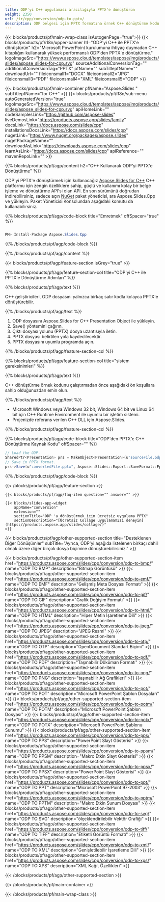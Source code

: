```yaml
---
title: ODP'yi C++ uygulaması aracılığıyla PPTX'e dönüştürün
weight: 2350
url: /tr/cpp/conversion/odp-to-pptx/ 
description: ODP belgesi için PPTX formatına örnek C++ dönüştürme kodu. Herhangi bir C++ Uygulamasında toplu ODP'den PPTX'e dönüştürme için örnek kodu kullanın.
---
```


{{< blocks/products/pf/main-wrap-class isAutogenPage="true">}}
{{< blocks/products/pf/i18n/upper-banner h1="ODP'yi C++ ile PPTX'e dönüştürün" h2="Microsoft PowerPoint kurulumuna ihtiyaç duymadan C++ kitaplığını kullanarak yüksek performanslı ODP'den PPTX'e dönüştürme." logoImageSrc="https://www.aspose.cloud/templates/aspose/img/products/slides/aspose_slides-for-cpp.svg" sourceAdditionalConversionTag="" additionalConversionTag="PPTX" pfName="" subTitlepfName="" downloadUrl="" fileiconsmall1="DOCX" fileiconsmall2="JPG" fileiconsmall3="PDF" fileiconsmall4="XML" fileiconsmall5="ODP" >}}

{{< blocks/products/pf/main-container pfName="Aspose.Slides " subTitlepfName="for C++" >}}
{{< blocks/products/pf/i18n/sub-menu autoGeneratedVersion="true" logoImageSrc="https://www.aspose.cloud/templates/aspose/img/products/slides/aspose_slides-for-cpp.svg" apiHomeLink="" codeSamplesLink="https://github.com/aspose-slides" liveDemosLink="https://products.aspose.app/slides/family" docsLink="https://docs.aspose.com/slides/cpp" installationsDocsLink="https://docs.aspose.com/slides/cpp" nugetLink="https://www.nuget.org/packages/aspose.slides" nugetPackageName="" downloadAsLink="https://downloads.aspose.com/slides/cpp" learnAsLink="https://docs.aspose.com/slides/cpp" apiReference="" mavenRepoLink="" >}}

{{% blocks/products/pf/agp/content h2="C++ Kullanarak ODP'yi PPTX'e Dönüştürme" %}}

 ODP'yi PPTX'e dönüştürmek için kullanacağız
 [Aspose.Slides for C++](https://products.aspose.com/slides/cpp/)
 C++ platformu için zengin özelliklere sahip, güçlü ve kullanımı kolay bir belge işleme ve dönüştürme API'si olan API. En son sürümünü doğrudan indirebilirsiniz, sadece açın
 [NuGet](https://www.nuget.org/packages/aspose.slides)
 paket yöneticisi, ara
 Aspose.Slides.Cpp
 ve yükleyin. Paket Yöneticisi Konsolundan aşağıdaki komutu da kullanabilirsiniz.

{{% blocks/products/pf/agp/code-block title="Emretmek" offSpacer="true" %}}

```cs

PM> Install-Package Aspose.Slides.Cpp

```

{{% /blocks/products/pf/agp/code-block %}}

{{% /blocks/products/pf/agp/content %}}

{{< blocks/products/pf/agp/feature-section isGrey="true" >}}

{{% blocks/products/pf/agp/feature-section-col title="ODP'yi C++ ile PPTX'e Dönüştürme Adımları" %}}

{{% blocks/products/pf/agp/text %}}

 C++ geliştiricileri, ODP dosyasını yalnızca birkaç satır kodla kolayca PPTX'e dönüştürebilir.

{{% /blocks/products/pf/agp/text %}}

1. ODP dosyasını Aspose.Slides for C++ Presentation Object ile yükleyin.
1. Save() yöntemini çağırın.
1. Çıktı dosyası yolunu (PPTX) dosya uzantısıyla iletin.
1. PPTX dosyası belirtilen yola kaydedilecektir.
1. PPTX dosyasını uyumlu programda açın.

{{% /blocks/products/pf/agp/feature-section-col %}}

{{% blocks/products/pf/agp/feature-section-col title="sistem gereksinimleri" %}}

{{% blocks/products/pf/agp/text %}}

 C++ dönüştürme örnek kodunu çalıştırmadan önce aşağıdaki ön koşullara sahip olduğunuzdan emin olun.

{{% /blocks/products/pf/agp/text %}}

- Microsoft Windows veya Windows 32 bit, Windows 64 bit ve Linux 64 bit için C++ Runtime Environment ile uyumlu bir işletim sistemi.
- Projenizde referans verilen C++ DLL için Aspose.Slides.

{{% /blocks/products/pf/agp/feature-section-col %}}

{{% blocks/products/pf/agp/code-block title="ODP'den PPTX'e C++ Dönüştürme Kaynak Kodu" offSpacer="" %}}

```cs
// Load the ODP.
SharedPtr<Presentation> prs = MakeObject<Presentation>(u"sourceFile.odp");
// Save in PPTX format.
prs->Save(u"convertedFile.pptx", Aspose::Slides::Export::SaveFormat::Pptx);

```

{{% /blocks/products/pf/agp/code-block %}}

{{< /blocks/products/pf/agp/feature-section >}}

    {{< blocks/products/pf/agp/faq-item question="" answer="" >}}
 

<!-- aboutfile Starts -->

<!-- aboutfile Ends -->

    {{< blocks/slides-app-widget 
        appName="conversion"
        extension=""
        sectionTitle="ODP 'a dönüştürmek için ücretsiz uygulama PPTX" 
        sectionDescription="[Ücretsiz Collage uygulamamızı deneyin](https://products.aspose.app/slides/collage/)" 
    >}}
    
{{< blocks/products/pf/agp/other-supported-section title="Desteklenen Diğer Dönüşümler" subTitle="Ayrıca, ODP'yi aşağıda listelenen birkaçı dahil olmak üzere diğer birçok dosya biçimine dönüştürebilirsiniz." >}}

{{< blocks/products/pf/agp/other-supported-section-item href="https://products.aspose.com/slides/cpp/conversion/odp-to-bmp/" name="ODP TO BMP" description="Bitmap Görüntüsü" >}}
{{< blocks/products/pf/agp/other-supported-section-item href="https://products.aspose.com/slides/cpp/conversion/odp-to-emf/" name="ODP TO EMF" description="Gelişmiş Meta Dosyası Formatı" >}}
{{< blocks/products/pf/agp/other-supported-section-item href="https://products.aspose.com/slides/cpp/conversion/odp-to-gif/" name="ODP TO GIF" description="Grafik Değişim Formatı" >}}
{{< blocks/products/pf/agp/other-supported-section-item href="https://products.aspose.com/slides/cpp/conversion/odp-to-html/" name="ODP TO HTML" description="Hiper Metin İşaretleme Dili" >}}
{{< blocks/products/pf/agp/other-supported-section-item href="https://products.aspose.com/slides/cpp/conversion/odp-to-jpeg/" name="ODP TO JPEG" description="JPEG Resmi" >}}
{{< blocks/products/pf/agp/other-supported-section-item href="https://products.aspose.com/slides/cpp/conversion/odp-to-otp/" name="ODP TO OTP" description="OpenDocument Standart Biçimi" >}}
{{< blocks/products/pf/agp/other-supported-section-item href="https://products.aspose.com/slides/cpp/conversion/odp-to-pdf/" name="ODP TO PDF" description="Taşınabilir Döküman Formatı" >}}
{{< blocks/products/pf/agp/other-supported-section-item href="https://products.aspose.com/slides/cpp/conversion/odp-to-png/" name="ODP TO PNG" description="taşınabilir Ağ Grafikleri" >}}
{{< blocks/products/pf/agp/other-supported-section-item href="https://products.aspose.com/slides/cpp/conversion/odp-to-pot/" name="ODP TO POT" description="Microsoft PowerPoint Şablon Dosyaları" >}}
{{< blocks/products/pf/agp/other-supported-section-item href="https://products.aspose.com/slides/cpp/conversion/odp-to-potm/" name="ODP TO POTM" description="Microsoft PowerPoint Şablon Dosyası" >}}
{{< blocks/products/pf/agp/other-supported-section-item href="https://products.aspose.com/slides/cpp/conversion/odp-to-potx/" name="ODP TO POTX" description="Microsoft PowerPoint Şablonu Sunumu" >}}
{{< blocks/products/pf/agp/other-supported-section-item href="https://products.aspose.com/slides/cpp/conversion/odp-to-pps/" name="ODP TO PPS" description="PowerPoint Slayt Gösterisi" >}}
{{< blocks/products/pf/agp/other-supported-section-item href="https://products.aspose.com/slides/cpp/conversion/odp-to-ppsm/" name="ODP TO PPSM" description="Makro Etkin Slayt Gösterisi" >}}
{{< blocks/products/pf/agp/other-supported-section-item href="https://products.aspose.com/slides/cpp/conversion/odp-to-ppsx/" name="ODP TO PPSX" description="PowerPoint Slayt Gösterisi" >}}
{{< blocks/products/pf/agp/other-supported-section-item href="https://products.aspose.com/slides/cpp/conversion/odp-to-ppt/" name="ODP TO PPT" description="Microsoft PowerPoint 97-2003" >}}
{{< blocks/products/pf/agp/other-supported-section-item href="https://products.aspose.com/slides/cpp/conversion/odp-to-pptm/" name="ODP TO PPTM" description="Makro Etkin Sunum Dosyası" >}}
{{< blocks/products/pf/agp/other-supported-section-item href="https://products.aspose.com/slides/cpp/conversion/odp-to-svg/" name="ODP TO SVG" description="ölçeklendirilebilir Vektör Grafiği" >}}
{{< blocks/products/pf/agp/other-supported-section-item href="https://products.aspose.com/slides/cpp/conversion/odp-to-tiff/" name="ODP TO TIFF" description="Etiketli Görüntü Formatı" >}}
{{< blocks/products/pf/agp/other-supported-section-item href="https://products.aspose.com/slides/cpp/conversion/odp-to-xml/" name="ODP TO XML" description="Genişletilebilir İşaretleme Dili" >}}
{{< blocks/products/pf/agp/other-supported-section-item href="https://products.aspose.com/slides/cpp/conversion/odp-to-xps/" name="ODP TO XPS" description="XML Kağıt Özellikleri" >}}

{{< /blocks/products/pf/agp/other-supported-section >}}

{{< /blocks/products/pf/main-container >}}
    
{{< /blocks/products/pf/main-wrap-class >}}